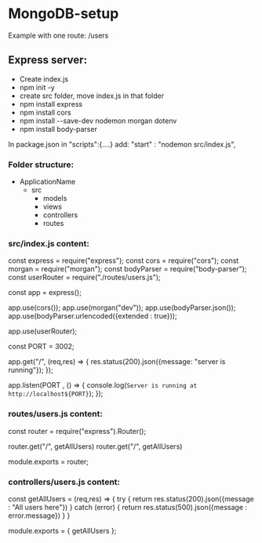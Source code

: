 # MongoDB-setup

Example with one route: /users

## Express server:

 - Create index.js 
 - npm init -y
 - create src folder, move index.js in that folder
 - npm install express
 - npm install cors
 - npm install --save-dev nodemon morgan dotenv
 - npm install body-parser

In package.json in "scripts":{....} add:
  "start" : "nodemon src/index.js",

### Folder structure:

- ApplicationName
   - src
      - models
      - views
      - controllers
      - routes
      

### src/index.js content:

const express = require("express");
const cors = require("cors");
const morgan = require("morgan");
const bodyParser = require("body-parser");
const userRouter = require("./routes/users.js");

const app = express();

app.use(cors());
app.use(morgan("dev"));
app.use(bodyParser.json());
app.use(bodyParser.urlencoded({extended : true}));

app.use(userRouter);

const PORT = 3002;

app.get("/", (req,res) => {
  res.status(200).json({message: "server is running"});
});

app.listen(PORT , () => {
  console.log(`Server is running at http://localhost${PORT}`);
});





### routes/users.js content:

const router = require("express").Router();

router.get("/", getAllUsers)
router.get("/", getAllUsers)

module.exports = router;


### controllers/users.js content:

const getAllUsers = (req,res) => {
 try {
   return res.status(200).json({message : "All users here"})
 } catch (error) {
   return res.status(500).json({message : error.message}) 
 }
}

module.exports = { getAllUsers };





